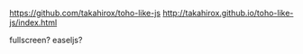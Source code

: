 

https://github.com/takahirox/toho-like-js
http://takahirox.github.io/toho-like-js/index.html


fullscreen?
easeljs?
